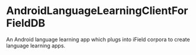 AndroidLanguageLearningClientForFieldDB
=======================================

An Android language learning app which plugs into iField corpora to create language learning apps.
